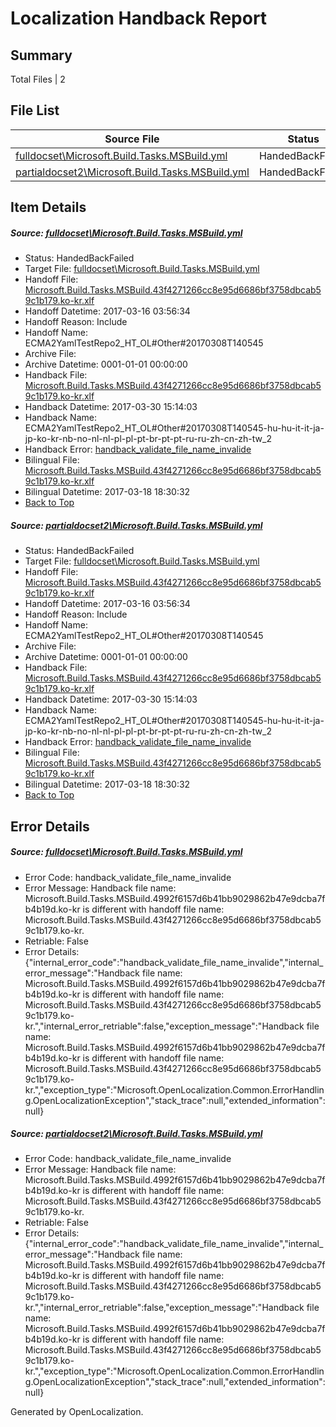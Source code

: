 # <a name='report-top'></a> Localization Handback Report

## Summary
 Total Files | 2

## File List
 Source File | Status | Details 
 ----------- | ------ | ------- 
 [fulldocset\Microsoft.Build.Tasks.MSBuild.yml](https://github.com/OpenLocalizationTestOrg/ECMA2YamlTestRepo2/blob/1e40a158586a88a698e0cb5342785002a56898b2/fulldocset/Microsoft.Build.Tasks.MSBuild.yml) | HandedBackFailed | [Details](#2ed59e0dc5ea36f1040d694fcd2fea1c1f19561f74108)
 [partialdocset2\Microsoft.Build.Tasks.MSBuild.yml](https://github.com/OpenLocalizationTestOrg/ECMA2YamlTestRepo2/blob/9a577bbd8ead778fd4723fbdbce691e69b3b14d4/partialdocset2/Microsoft.Build.Tasks.MSBuild.yml) | HandedBackFailed | [Details](#2ed59e0dc5ea36f1040d694fcd2fea1c1f19561f88199)

## Item Details
##### <a name='2ed59e0dc5ea36f1040d694fcd2fea1c1f19561f74108'></a> Source: [fulldocset\Microsoft.Build.Tasks.MSBuild.yml](https://github.com/OpenLocalizationTestOrg/ECMA2YamlTestRepo2/blob/1e40a158586a88a698e0cb5342785002a56898b2/fulldocset/Microsoft.Build.Tasks.MSBuild.yml)
* Status: HandedBackFailed
* Target File: [fulldocset\Microsoft.Build.Tasks.MSBuild.yml](https://github.com/OpenLocalizationTestOrg/ECMA2YamlTestRepo2.ko-kr/blob/d0d358f970638a26bad7e45a74fecfe11278374d/fulldocset/Microsoft.Build.Tasks.MSBuild.yml)
* Handoff File: [Microsoft.Build.Tasks.MSBuild.43f4271266cc8e95d6686bf3758dbcab59c1b179.ko-kr.xlf](https://github.com/OpenLocalizationTestOrg/ECMA2YamlTestRepo2.handoff/blob/0990bdca284a6a21850ef9d520e2772fd4f65d11/ol-handoff/OpenLocalizationTestOrg/ECMA2YamlTestRepo2.ko-kr/master/fulldocset/Microsoft.Build.Tasks.MSBuild.43f4271266cc8e95d6686bf3758dbcab59c1b179.ko-kr.xlf)
* Handoff Datetime: 2017-03-16 03:56:34
* Handoff Reason: Include
* Handoff Name: ECMA2YamlTestRepo2_HT_OL#Other#20170308T140545
* Archive File: 
* Archive Datetime: 0001-01-01 00:00:00
* Handback File: [Microsoft.Build.Tasks.MSBuild.43f4271266cc8e95d6686bf3758dbcab59c1b179.ko-kr.xlf](https://github.com/OpenLocalizationTestOrg/ECMA2YamlTestRepo2.handback/blob/70fd27a67025aba94cb34853aed3e477e6cd45ad/ol-handback/OpenLocalizationTestOrg/ECMA2YamlTestRepo2.ko-kr/master/fulldocset/Microsoft.Build.Tasks.MSBuild.43f4271266cc8e95d6686bf3758dbcab59c1b179.ko-kr.xlf)
* Handback Datetime: 2017-03-30 15:14:03
* Handback Name: ECMA2YamlTestRepo2_HT_OL#Other#20170308T140545-hu-hu-it-it-ja-jp-ko-kr-nb-no-nl-nl-pl-pl-pt-br-pt-pt-ru-ru-zh-cn-zh-tw_2
* Handback Error: [handback_validate_file_name_invalide](#2ed59e0dc5ea36f1040d694fcd2fea1c1f19561f74108handback_validate_file_name_invalide)
* Bilingual File: [Microsoft.Build.Tasks.MSBuild.43f4271266cc8e95d6686bf3758dbcab59c1b179.ko-kr.xlf](https://github.com/OpenLocalizationTestOrg/ECMA2YamlTestRepo2.handback/blob/49cd7e9de40a40c2a019dc28b9b3f7032efcdd04/ol-handback/OpenLocalizationTestOrg/ECMA2YamlTestRepo2.ko-kr/master/fulldocset/Microsoft.Build.Tasks.MSBuild.43f4271266cc8e95d6686bf3758dbcab59c1b179.ko-kr.xlf)
* Bilingual Datetime: 2017-03-18 18:30:32
* [Back to Top](#report-top)

##### <a name='2ed59e0dc5ea36f1040d694fcd2fea1c1f19561f88199'></a> Source: [partialdocset2\Microsoft.Build.Tasks.MSBuild.yml](https://github.com/OpenLocalizationTestOrg/ECMA2YamlTestRepo2/blob/9a577bbd8ead778fd4723fbdbce691e69b3b14d4/partialdocset2/Microsoft.Build.Tasks.MSBuild.yml)
* Status: HandedBackFailed
* Target File: [fulldocset\Microsoft.Build.Tasks.MSBuild.yml](https://github.com/OpenLocalizationTestOrg/ECMA2YamlTestRepo2.ko-kr/blob/d0d358f970638a26bad7e45a74fecfe11278374d/fulldocset/Microsoft.Build.Tasks.MSBuild.yml)
* Handoff File: [Microsoft.Build.Tasks.MSBuild.43f4271266cc8e95d6686bf3758dbcab59c1b179.ko-kr.xlf](https://github.com/OpenLocalizationTestOrg/ECMA2YamlTestRepo2.handoff/blob/0990bdca284a6a21850ef9d520e2772fd4f65d11/ol-handoff/OpenLocalizationTestOrg/ECMA2YamlTestRepo2.ko-kr/master/fulldocset/Microsoft.Build.Tasks.MSBuild.43f4271266cc8e95d6686bf3758dbcab59c1b179.ko-kr.xlf)
* Handoff Datetime: 2017-03-16 03:56:34
* Handoff Reason: Include
* Handoff Name: ECMA2YamlTestRepo2_HT_OL#Other#20170308T140545
* Archive File: 
* Archive Datetime: 0001-01-01 00:00:00
* Handback File: [Microsoft.Build.Tasks.MSBuild.43f4271266cc8e95d6686bf3758dbcab59c1b179.ko-kr.xlf](https://github.com/OpenLocalizationTestOrg/ECMA2YamlTestRepo2.handback/blob/70fd27a67025aba94cb34853aed3e477e6cd45ad/ol-handback/OpenLocalizationTestOrg/ECMA2YamlTestRepo2.ko-kr/master/fulldocset/Microsoft.Build.Tasks.MSBuild.43f4271266cc8e95d6686bf3758dbcab59c1b179.ko-kr.xlf)
* Handback Datetime: 2017-03-30 15:14:03
* Handback Name: ECMA2YamlTestRepo2_HT_OL#Other#20170308T140545-hu-hu-it-it-ja-jp-ko-kr-nb-no-nl-nl-pl-pl-pt-br-pt-pt-ru-ru-zh-cn-zh-tw_2
* Handback Error: [handback_validate_file_name_invalide](#2ed59e0dc5ea36f1040d694fcd2fea1c1f19561f88199handback_validate_file_name_invalide)
* Bilingual File: [Microsoft.Build.Tasks.MSBuild.43f4271266cc8e95d6686bf3758dbcab59c1b179.ko-kr.xlf](https://github.com/OpenLocalizationTestOrg/ECMA2YamlTestRepo2.handback/blob/49cd7e9de40a40c2a019dc28b9b3f7032efcdd04/ol-handback/OpenLocalizationTestOrg/ECMA2YamlTestRepo2.ko-kr/master/fulldocset/Microsoft.Build.Tasks.MSBuild.43f4271266cc8e95d6686bf3758dbcab59c1b179.ko-kr.xlf)
* Bilingual Datetime: 2017-03-18 18:30:32
* [Back to Top](#report-top)


## Error Details
##### <a name='2ed59e0dc5ea36f1040d694fcd2fea1c1f19561f74108handback_validate_file_name_invalide'></a> Source: [fulldocset\Microsoft.Build.Tasks.MSBuild.yml](#2ed59e0dc5ea36f1040d694fcd2fea1c1f19561f74108)
* Error Code: handback_validate_file_name_invalide
* Error Message: Handback file name: Microsoft.Build.Tasks.MSBuild.4992f6157d6b41bb9029862b47e9dcba7fb4b19d.ko-kr is different with handoff file name: Microsoft.Build.Tasks.MSBuild.43f4271266cc8e95d6686bf3758dbcab59c1b179.ko-kr.
* Retriable: False
* Error Details: {"internal_error_code":"handback_validate_file_name_invalide","internal_error_message":"Handback file name: Microsoft.Build.Tasks.MSBuild.4992f6157d6b41bb9029862b47e9dcba7fb4b19d.ko-kr is different with handoff file name: Microsoft.Build.Tasks.MSBuild.43f4271266cc8e95d6686bf3758dbcab59c1b179.ko-kr.","internal_error_retriable":false,"exception_message":"Handback file name: Microsoft.Build.Tasks.MSBuild.4992f6157d6b41bb9029862b47e9dcba7fb4b19d.ko-kr is different with handoff file name: Microsoft.Build.Tasks.MSBuild.43f4271266cc8e95d6686bf3758dbcab59c1b179.ko-kr.","exception_type":"Microsoft.OpenLocalization.Common.ErrorHandling.OpenLocalizationException","stack_trace":null,"extended_information":null}

##### <a name='2ed59e0dc5ea36f1040d694fcd2fea1c1f19561f88199handback_validate_file_name_invalide'></a> Source: [partialdocset2\Microsoft.Build.Tasks.MSBuild.yml](#2ed59e0dc5ea36f1040d694fcd2fea1c1f19561f88199)
* Error Code: handback_validate_file_name_invalide
* Error Message: Handback file name: Microsoft.Build.Tasks.MSBuild.4992f6157d6b41bb9029862b47e9dcba7fb4b19d.ko-kr is different with handoff file name: Microsoft.Build.Tasks.MSBuild.43f4271266cc8e95d6686bf3758dbcab59c1b179.ko-kr.
* Retriable: False
* Error Details: {"internal_error_code":"handback_validate_file_name_invalide","internal_error_message":"Handback file name: Microsoft.Build.Tasks.MSBuild.4992f6157d6b41bb9029862b47e9dcba7fb4b19d.ko-kr is different with handoff file name: Microsoft.Build.Tasks.MSBuild.43f4271266cc8e95d6686bf3758dbcab59c1b179.ko-kr.","internal_error_retriable":false,"exception_message":"Handback file name: Microsoft.Build.Tasks.MSBuild.4992f6157d6b41bb9029862b47e9dcba7fb4b19d.ko-kr is different with handoff file name: Microsoft.Build.Tasks.MSBuild.43f4271266cc8e95d6686bf3758dbcab59c1b179.ko-kr.","exception_type":"Microsoft.OpenLocalization.Common.ErrorHandling.OpenLocalizationException","stack_trace":null,"extended_information":null}


Generated by OpenLocalization.
